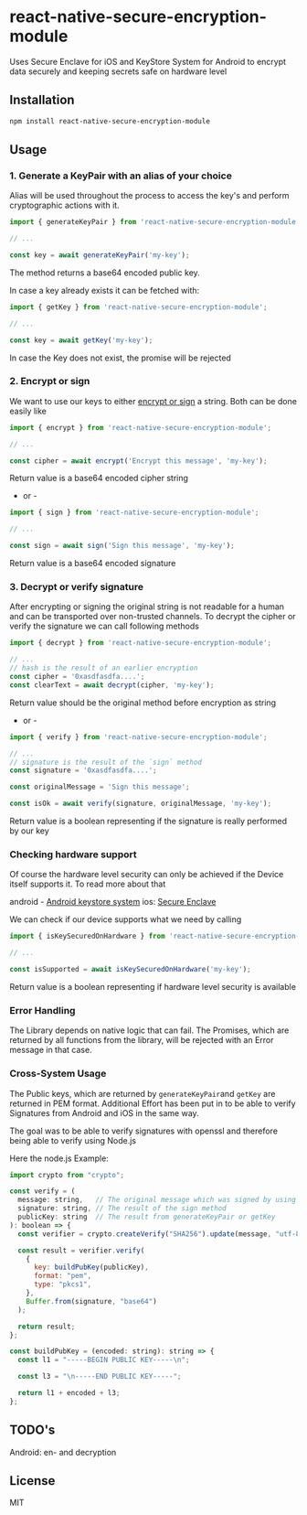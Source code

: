 # react-native-secure-encryption-module

Uses Secure Enclave for iOS and KeyStore System for Android to encrypt data securely and keeping secrets safe on hardware level

## Installation

```sh
npm install react-native-secure-encryption-module
```

## Usage

### 1. Generate a KeyPair with an alias of your choice

Alias will be used throughout the process to access the key's and perform cryptographic actions with it.

```js
import { generateKeyPair } from 'react-native-secure-encryption-module';

// ...

const key = await generateKeyPair('my-key');
```

The method returns a base64 encoded public key.

In case a key already exists it can be fetched with:

```js
import { getKey } from 'react-native-secure-encryption-module';

// ...

const key = await getKey('my-key');
```

In case the Key does not exist, the promise will be rejected

### 2. Encrypt or sign

We want to use our keys to either [encrypt or sign](https://stackoverflow.com/questions/454048/what-is-the-difference-between-encrypting-and-signing-in-asymmetric-encryption) a string.
Both can be done easily like

```js
import { encrypt } from 'react-native-secure-encryption-module';

// ...

const cipher = await encrypt('Encrypt this message', 'my-key');
```

Return value is a base64 encoded cipher string

- or -

```js
import { sign } from 'react-native-secure-encryption-module';

// ...

const sign = await sign('Sign this message', 'my-key');
```

Return value is a base64 encoded signature

### 3. Decrypt or verify signature

After encrypting or signing the original string is not readable for a human and can be transported over non-trusted channels.
To decrypt the cipher or verify the signature we can call following methods

```js
import { decrypt } from 'react-native-secure-encryption-module';

// ...
// hash is the result of an earlier encryption
const cipher = '0xasdfasdfa....';
const clearText = await decrypt(cipher, 'my-key');
```

Return value should be the original method before encryption as string

- or -

```js
import { verify } from 'react-native-secure-encryption-module';

// ...
// signature is the result of the `sign` method
const signature = '0xasdfasdfa....';

const originalMessage = 'Sign this message';

const isOk = await verify(signature, originalMessage, 'my-key');
```

Return value is a boolean representing if the signature is really performed by our key

### Checking hardware support

Of course the hardware level security can only be achieved if the Device itself supports it. To read more about that

android - [Android keystore system](https://developer.android.com/training/articles/keystore)
ios: [Secure Enclave](https://developer.apple.com/documentation/security/certificate_key_and_trust_services/keys/storing_keys_in_the_secure_enclave)

We can check if our device supports what we need by calling

```js
import { isKeySecuredOnHardware } from 'react-native-secure-encryption-module';

// ...

const isSupported = await isKeySecuredOnHardware('my-key');
```

Return value is a boolean representing if hardware level security is available


### Error Handling

The Library depends on native logic that can fail. The Promises, which are returned by all functions from the library, will be rejected with an Error message in that case.

### Cross-System Usage

The Public keys, which are returned by `generateKeyPair`and `getKey` are returned in PEM format. Additional Effort has been put in to be able to verify Signatures from Android and iOS
in the same way.

The goal was to be able to verify signatures with openssl and therefore being able to verify using Node.js

Here the node.js Example:

```js
import crypto from "crypto";

const verify = (
  message: string,   // The original message which was signed by using this library
  signature: string, // The result of the sign method
  publicKey: string  // The result from generateKeyPair or getKey
): boolean => {
  const verifier = crypto.createVerify("SHA256").update(message, "utf-8");

  const result = verifier.verify(
    {
      key: buildPubKey(publicKey),
      format: "pem",
      type: "pkcs1",
    },
    Buffer.from(signature, "base64")
  );

  return result;
};

const buildPubKey = (encoded: string): string => {
  const l1 = "-----BEGIN PUBLIC KEY-----\n";

  const l3 = "\n-----END PUBLIC KEY-----";

  return l1 + encoded + l3;
};


```

## TODO's

Android: en- and decryption

## License

MIT
